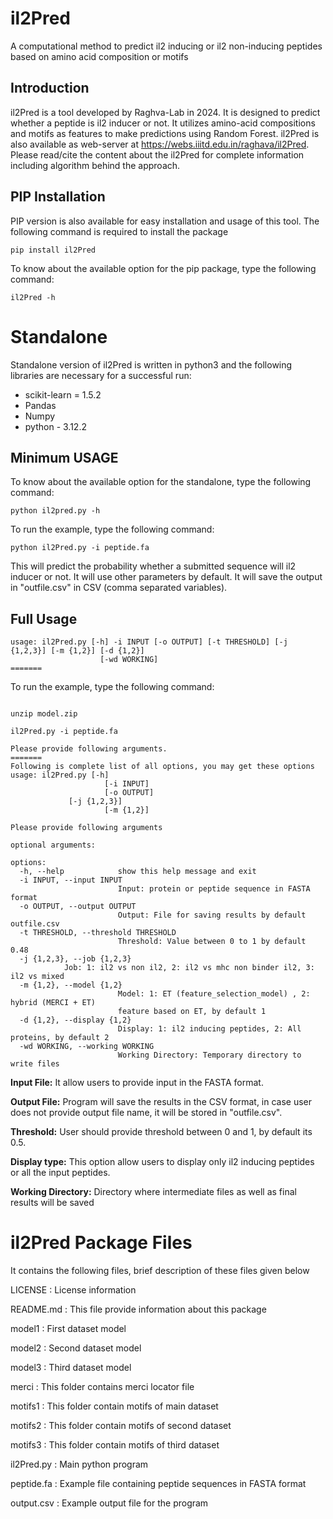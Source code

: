 # il2Pred
A computational method to predict il2 inducing or il2 non-inducing peptides based on amino acid composition or motifs

## Introduction
il2Pred is a tool developed by Raghva-Lab in 2024. It is designed to predict whether a peptide is il2 inducer or not. It utilizes amino-acid compositions and motifs as features to make predictions using Random Forest. il2Pred is also available as web-server at https://webs.iiitd.edu.in/raghava/il2Pred. Please read/cite the content about the il2Pred for complete information including algorithm behind the approach.

## PIP Installation
PIP version is also available for easy installation and usage of this tool. The following command is required to install the package 
```
pip install il2Pred
```
To know about the available option for the pip package, type the following command:
```
il2Pred -h
```
# Standalone

Standalone version of il2Pred is written in python3 and the following libraries are necessary for a successful run:

- scikit-learn = 1.5.2
- Pandas
- Numpy
- python - 3.12.2 


## Minimum USAGE
To know about the available option for the standalone, type the following command:
```
python il2pred.py -h
```
To run the example, type the following command:
```
python il2Pred.py -i peptide.fa
```
This will predict the probability whether a submitted sequence will il2 inducer or not. It will use other parameters by default. It will save the output in "outfile.csv" in CSV (comma separated variables).

## Full Usage
```
usage: il2Pred.py [-h] -i INPUT [-o OUTPUT] [-t THRESHOLD] [-j {1,2,3}] [-m {1,2}] [-d {1,2}]
                    [-wd WORKING]
=======
```
To run the example, type the following command:
```

unzip model.zip

il2Pred.py -i peptide.fa

```
```
Please provide following arguments.
=======
Following is complete list of all options, you may get these options
usage: il2Pred.py [-h] 
                     [-i INPUT]
                     [-o OUTPUT]
		     [-j {1,2,3}] 
                     [-m {1,2}] 
```
```
Please provide following arguments

optional arguments:

options:
  -h, --help            show this help message and exit
  -i INPUT, --input INPUT
                        Input: protein or peptide sequence in FASTA format
  -o OUTPUT, --output OUTPUT
                        Output: File for saving results by default outfile.csv
  -t THRESHOLD, --threshold THRESHOLD
                        Threshold: Value between 0 to 1 by default 0.48
  -j {1,2,3}, --job {1,2,3}
			Job: 1: il2 vs non il2, 2: il2 vs mhc non binder il2, 3: il2 vs mixed 
  -m {1,2}, --model {1,2}
                        Model: 1: ET (feature_selection_model) , 2: hybrid (MERCI + ET)
                        feature based on ET, by default 1
  -d {1,2}, --display {1,2}
                        Display: 1: il2 inducing peptides, 2: All proteins, by default 2
  -wd WORKING, --working WORKING
                        Working Directory: Temporary directory to write files
```

**Input File:** It allow users to provide input in the FASTA format.

**Output File:** Program will save the results in the CSV format, in case user does not provide output file name, it will be stored in "outfile.csv".

**Threshold:** User should provide threshold between 0 and 1, by default its 0.5.

**Display type:** This option allow users to display only il2 inducing peptides or all the input peptides.

**Working Directory:** Directory where intermediate files as well as final results will be saved

il2Pred Package Files
=======================
It contains the following files, brief description of these files given below


LICENSE				      : License information

README.md			      : This file provide information about this package

model1               : First dataset model

model2               : Second dataset model

model3               : Third dataset model

merci               : This folder contains merci locator file

motifs1             : This folder contain motifs of main dataset

motifs2             : This folder contain motifs of second dataset

motifs3            : This folder contain motifs of third dataset

il2Pred.py     : Main python program


peptide.fa : Example file containing peptide sequences in FASTA format

output.csv	: Example output file for the program
